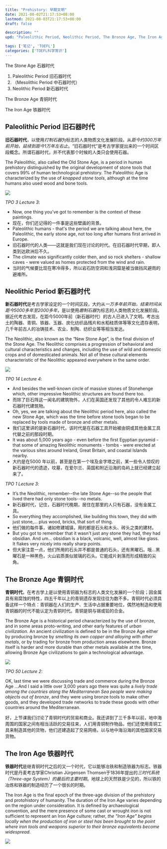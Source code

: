 ```yaml
---
title: "Prehistory: 早期文明"
date: 2021-08-02T21:17:53+08:00
lastmod: 2021-08-03T21:17:53+08:00
draft: false

description: ""
upd: "Paleolithic Period, Neolithic Period, The Bronze Age, The Iron Age"

tags: ['笔记', 'TOEFL']
categories: ['TOEFL科学常识']
---
```


The Stone Age 石器时代

1. Paleolithic Period 旧石器时代
2. （Mesolithic Period 中石器时代）
3. Neolithic Period 新石器时代

The Bronze Age 青铜时代

The Iron Age 铁器时代

## Paleolithic Period 旧石器时代

**旧石器时代**，以使用*打制石器*为标志的人类物质文化发展阶段。从*距今约300万年前开始，延续到距今1万年左右止*。“旧石器时代”是考古学家提出来的一个时间区段概念。所谓石器时代，并不代表那个时候的人类只会使用石器。

The Paleolithic, also called the Old Stone Age, is a period in human prehistory distinguished by the original development of stone tools that covers 99% of human technological prehistory. The Paleolithic Age is characterized by the use of *knapped stone tools*, although at the time humans also used wood and bone tools.

![](https://cdn.jsdelivr.net/gh/henrywu97/FigBed@master/Figs/20210816171421.jpg)

*TPO 3 Lecture 3*:

- Now, one thing you've got to remember is the context of these paintings. 
- 现在，你们还记得的一件事是这些壁画的背景。
- Paleolithic humans - that's the period we are talking about here, the Paleolithic, the early stone age, not too long after humans first arrived in Europe. 
- 旧石器时代的人类——这就是我们现在讨论的时代。在旧石器时代早期，即人类到达欧洲后不久。
- The climate was significantly colder then, and so rock shelters - shallow caves - were valued as homes protected from the wind and rain.
- 当时的气候要比现在寒冷得多，所以岩石防空洞和浅洞窟是被当做挡风避雨的避难所。

## Neolithic Period 新石器时代

**新石器时代**是考古学家设定的一个时间区段，大约从*一万多年前开始，结束时间从距今5000多年至2000多年*，是以使用*磨制石器*为标志的人类物质文化发展阶段。据近代考古发现，在距今5000年前（新石器时代）的古人已进入了文明。考古出土的陶器、青铜、铁器、玉器、炭化纺织品残片和水稻硅质体等等文化遗存表明，几千年前古人的冶铸技术、农业、制陶、纺织业等等相当发达。

The Neolithic, also known as the “New Stone Age”, is the final division of the Stone Age. The Neolithic comprises a progression of behavioral and cultural characteristics and changes, including the use of wild and domestic crops and of domesticated animals. Not all of these cultural elements characteristic of the Neolithic appeared everywhere in the same order.

![](https://cdn.jsdelivr.net/gh/henrywu97/FigBed@master/Figs/20210816171444.jpg)

*TPO 14 Lecture 4*:

- And besides the well-known circle of massive stones of Stonehenge which, other impressive Neolithic structures are found there too. 
- 而除了巨石阵这一闻名的建筑物外，人们在英国还发现了其他的令人难忘的新石器时代建筑物。
- Oh, yes, we are talking about the Neolithic period here, also called the new Stone Age, which was the time before stone tools began to be replaced by tools made of bronze and other metals. 
- 我们这里讲的是新石器时代，该时代是在石器工具开始被由铜或其他金属工具代替之前的那段时期。
- It was about 5,000 years ago - even before the first Egyptian pyramid - that some of amazing Neolithic monuments - tombs - were erected at the various sites around Ireland, Great Britain, and coastal Islands nearby. 
- 大约是在5000 年以前，甚至是在第一个埃及金字塔之前，某一些令人惊叹的新石器时代的遗迹，坟墓，在爱尔兰、英国和附近沿海的岛屿上就已经建立起来了。

*TPO 1 Lecture 3*:

- It’s the Neolithic, remember--the late Stone Age--so the people that lived there had only stone tools--no metals. 
- 新石器时代，记住，石器时代晚期，居住在那里的人只有石器，没有金属工具。
- So everything they accomplished, like building this town, they did with just stone,... plus wood, bricks, that sort of thing.
- 他们做的每件事，诸如修建城镇，用的都是石头和木头、砖头之类的建材。
- But you got to remember that it wasn't just any stone they had, they had obsidian. And um... obsidian is a black, volcanic, well, almost like glass. It flakes very nicely into really sharp points.
- 但大家注意一点，他们所用的石头并不都是普通的石头，还有黑曜石。哦…黑曜石是一种黑色，火山岩质类似玻璃的石头。它能成片剥落而形成精致的尖角。

## The Bronze Age 青铜时代

**青铜时代**，在考古学上是以使用青铜器为标志的人类文化发展的一个阶段；因金属具有易腐蚀的特性，四五千年以上的青铜遗存发现往往为数不多。青铜时代必须具备这样一个特点：青铜器在人们的生产、生活中占据重要地位，偶然地制造和使用青铜器的时代不能认定为青铜时代。青铜是铜与锡或铅的合金。

The Bronze Age is a historical period characterized by the use of bronze, and in some areas proto-writing, and other early features of *urban civilization*. An ancient civilization is defined to be in the Bronze Age either by producing bronze by *smelting its own copper and alloying with other metals*, or by trading for bronze from production areas elsewhere. Bronze itself is harder and more durable than other metals available at the time, allowing Bronze Age civilizations to gain a technological advantage.

![](https://cdn.jsdelivr.net/gh/henrywu97/FigBed@master/Figs/20210816171559.jpg)

*TPO 50 Lecture 2*:

OK, last time we were discussing trade and commerce during the Bronze Age ...And I said a little over 3,000 years ago there was quite a *lively trade among the countries along the Mediterranean Sea people were making objects out of bronze*, and they were using bronze tools to make other goods, and they developed trade networks to trade these goods with other countries around the Mediterranean.

好，上节课我们讨论了青铜时代的贸易和商业。我还讲到了三千多年以前，地中海周围的国家之间有相当活跃的交易往来，人们用青铜制作物品，他们还使用青铜工具来制造其他的货物，他们还建造起了交易网络，以与地中海沿海的其他国家交易货物。

## The Iron Age 铁器时代

**铁器时代**是继青铜时代之后的又一个时代，它以能够冶铁和制造铁器为标志。铁器时代是丹麦考古学家Christian Jürgensen Thomsen于1836年提出的*三时代系统（Three-age System）的最后的主要时期*。地球上的天然铁是少见的，所以铁的冶炼和铁器的制造经历了一个很长的时期。

The Iron Age is the final epoch of the three-age division of the prehistory and protohistory of humanity. The duration of the Iron Age varies depending on the region under consideration. It is defined by archaeological convention, and the mere presence of some cast or wrought iron is not sufficient to represent an Iron Age culture; rather, *the "Iron Age" begins locally when the production of iron or steel has been brought to the point where iron tools and weapons superior to their bronze equivalents become widespread*.

![](https://cdn.jsdelivr.net/gh/henrywu97/FigBed@master/Figs/20210816171625.jpg)